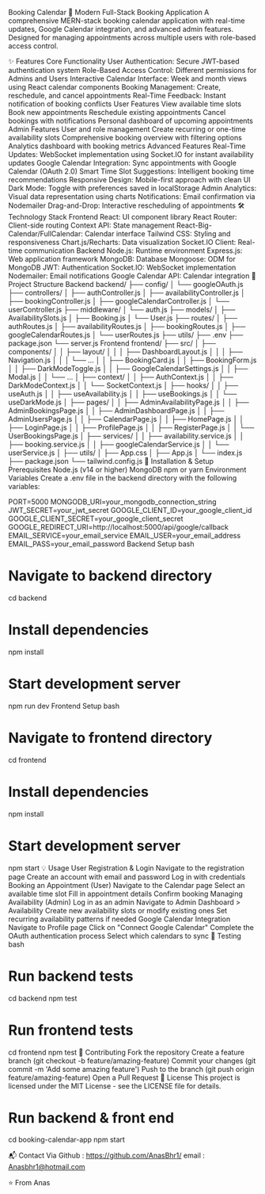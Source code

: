 Booking Calendar
📅 Modern Full-Stack Booking Application
A comprehensive MERN-stack booking calendar application with real-time updates, Google Calendar integration, and advanced admin features. Designed for managing appointments across multiple users with role-based access control.


✨ Features
Core Functionality
User Authentication: Secure JWT-based authentication system
Role-Based Access Control: Different permissions for Admins and Users
Interactive Calendar Interface: Week and month views using React calendar components
Booking Management: Create, reschedule, and cancel appointments
Real-Time Feedback: Instant notification of booking conflicts
User Features
View available time slots
Book new appointments
Reschedule existing appointments
Cancel bookings with notifications
Personal dashboard of upcoming appointments
Admin Features
User and role management
Create recurring or one-time availability slots
Comprehensive booking overview with filtering options
Analytics dashboard with booking metrics
Advanced Features
Real-Time Updates: WebSocket implementation using Socket.IO for instant availability updates
Google Calendar Integration: Sync appointments with Google Calendar (OAuth 2.0)
Smart Time Slot Suggestions: Intelligent booking time recommendations
Responsive Design: Mobile-first approach with clean UI
Dark Mode: Toggle with preferences saved in localStorage
Admin Analytics: Visual data representation using charts
Notifications: Email confirmation via Nodemailer
Drag-and-Drop: Interactive rescheduling of appointments
🛠️ Technology Stack
Frontend
React: UI component library
React Router: Client-side routing
Context API: State management
React-Big-Calendar/FullCalendar: Calendar interface
Tailwind CSS: Styling and responsiveness
Chart.js/Recharts: Data visualization
Socket.IO Client: Real-time communication
Backend
Node.js: Runtime environment
Express.js: Web application framework
MongoDB: Database
Mongoose: ODM for MongoDB
JWT: Authentication
Socket.IO: WebSocket implementation
Nodemailer: Email notifications
Google Calendar API: Calendar integration
📂 Project Structure
Backend
backend/
├── config/
│   └── googleOAuth.js
├── controllers/
│   ├── authController.js
│   ├── availabilityController.js
│   ├── bookingController.js
│   ├── googleCalendarController.js
│   └── userController.js
├── middleware/
│   └── auth.js
├── models/
│   ├── AvailabilitySlots.js
│   ├── Booking.js
│   └── User.js
├── routes/
│   ├── authRoutes.js
│   ├── availabilityRoutes.js
│   ├── bookingRoutes.js
│   ├── googleCalendarRoutes.js
│   └── userRoutes.js
├── utils/
├── .env
├── package.json
└── server.js
Frontend
frontend/
├── src/
│   ├── components/
│   │   ├── layout/
│   │   │   ├── DashboardLayout.js
│   │   │   ├── Navigation.js
│   │   │   └── ...
│   │   ├── BookingCard.js
│   │   ├── BookingForm.js
│   │   ├── DarkModeToggle.js
│   │   ├── GoogleCalendarSettings.js
│   │   ├── Modal.js
│   │   └── ...
│   ├── context/
│   │   ├── AuthContext.js
│   │   ├── DarkModeContext.js
│   │   └── SocketContext.js
│   ├── hooks/
│   │   ├── useAuth.js
│   │   ├── useAvailability.js
│   │   ├── useBookings.js
│   │   └── useDarkMode.js
│   ├── pages/
│   │   ├── AdminAvailabilityPage.js
│   │   ├── AdminBookingsPage.js
│   │   ├── AdminDashboardPage.js
│   │   ├── AdminUsersPage.js
│   │   ├── CalendarPage.js
│   │   ├── HomePage.js
│   │   ├── LoginPage.js
│   │   ├── ProfilePage.js
│   │   ├── RegisterPage.js
│   │   └── UserBookingsPage.js
│   ├── services/
│   │   ├── availability.service.js
│   │   ├── booking.service.js
│   │   ├── googleCalendarService.js
│   │   └── userService.js
│   ├── utils/
│   ├── App.css
│   ├── App.js
│   └── index.js
├── package.json
└── tailwind.config.js
🚀 Installation & Setup
Prerequisites
Node.js (v14 or higher)
MongoDB
npm or yarn
Environment Variables
Create a .env file in the backend directory with the following variables:

PORT=5000
MONGODB_URI=your_mongodb_connection_string
JWT_SECRET=your_jwt_secret
GOOGLE_CLIENT_ID=your_google_client_id
GOOGLE_CLIENT_SECRET=your_google_client_secret
GOOGLE_REDIRECT_URI=http://localhost:5000/api/google/callback
EMAIL_SERVICE=your_email_service
EMAIL_USER=your_email_address
EMAIL_PASS=your_email_password
Backend Setup
bash
# Navigate to backend directory
cd backend

# Install dependencies
npm install

# Start development server
npm run dev
Frontend Setup
bash
# Navigate to frontend directory
cd frontend

# Install dependencies
npm install

# Start development server
npm start
💡 Usage
User Registration & Login
Navigate to the registration page
Create an account with email and password
Log in with credentials
Booking an Appointment (User)
Navigate to the Calendar page
Select an available time slot
Fill in appointment details
Confirm booking
Managing Availability (Admin)
Log in as an admin
Navigate to Admin Dashboard > Availability
Create new availability slots or modify existing ones
Set recurring availability patterns if needed
Google Calendar Integration
Navigate to Profile page
Click on "Connect Google Calendar"
Complete the OAuth authentication process
Select which calendars to sync
🧪 Testing
bash
# Run backend tests
cd backend
npm test

# Run frontend tests
cd frontend
npm test
🤝 Contributing
Fork the repository
Create a feature branch (git checkout -b feature/amazing-feature)
Commit your changes (git commit -m 'Add some amazing feature')
Push to the branch (git push origin feature/amazing-feature)
Open a Pull Request
📝 License
This project is licensed under the MIT License - see the LICENSE file for details.

# Run backend & front end 
cd booking-calendar-app
npm start

📬 Contact
Via Github : https://github.com/AnasBhr1/
email : Anasbhr1@hotmail.com

⭐️ From Anas

